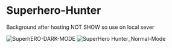 # Superhero-Hunter
Background after hosting NOT SHOW so use on local sever


![SuperhERO-DARK-MODE](https://user-images.githubusercontent.com/94515205/227783421-22a85697-e7ca-4755-8b2a-6d1121705529.png)
![SuperHero Hunter_Normal-Mode](https://user-images.githubusercontent.com/94515205/227783437-f0217bad-d75f-43a3-a613-de6087474acc.png)

